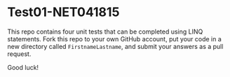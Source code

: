 # Test01-NET041815

This repo contains four unit tests that can be completed using LINQ statements. Fork this repo to your own GitHub account, put your code in a new directory called `FirstnameLastname`, and submit your answers as a pull request. 

Good luck!
